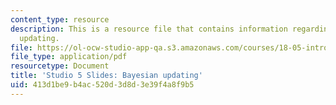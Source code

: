 ```yaml
---
content_type: resource
description: This is a resource file that contains information regarding bayesian
  updating.
file: https://ol-ocw-studio-app-qa.s3.amazonaws.com/courses/18-05-introduction-to-probability-and-statistics-spring-2014/413d1be9b4ac520d3d8d3e39f4a8f9b5_MIT18_05S14_studio5_slides.pdf
file_type: application/pdf
resourcetype: Document
title: 'Studio 5 Slides: Bayesian updating'
uid: 413d1be9-b4ac-520d-3d8d-3e39f4a8f9b5
---
```

